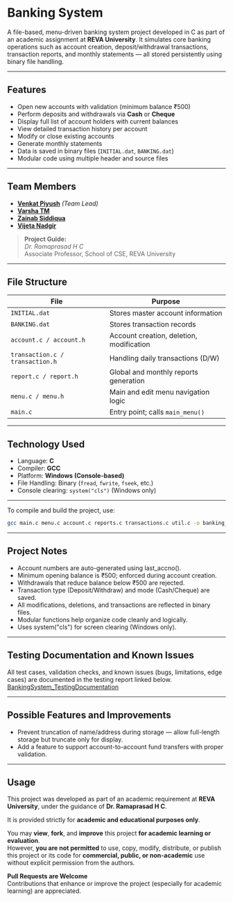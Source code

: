 # Banking System

A file-based, menu-driven banking system project developed in C as part of an academic assignment at **REVA University**. It simulates core banking operations such as account creation, deposit/withdrawal transactions, transaction reports, and monthly statements — all stored persistently using binary file handling.

---

## Features

- Open new accounts with validation (minimum balance ₹500)
- Perform deposits and withdrawals via **Cash** or **Cheque**
- Display full list of account holders with current balances
- View detailed transaction history per account
- Modify or close existing accounts
- Generate monthly statements
- Data is saved in binary files (`INITIAL.dat`, `BANKING.dat`)
- Modular code using multiple header and source files

---

## Team Members

- [**Venkat Piyush**](https://github.com/YTFL) *(Team Lead)*
- [**Varsha TM**](https://github.com/varsha2006147)
- [**Zainab Siddiqua**](https://github.com/Zainab-Siddiqua)
- [**Vijeta Nadgir**](https://github.com/vanilla2409)

> **Project Guide:**  
> *Dr. Ramaprasad H C*  
> Associate Professor, School of CSE, REVA University

---

## File Structure

| File                   | Purpose                                        |
|------------------------|------------------------------------------------|
| `INITIAL.dat`          | Stores master account information              |
| `BANKING.dat`          | Stores transaction records                     |
| `account.c / account.h`       | Account creation, deletion, modification     |
| `transaction.c / transaction.h` | Handling daily transactions (D/W)         |
| `report.c / report.h`         | Global and monthly reports generation       |
| `menu.c / menu.h`             | Main and edit menu navigation logic         |
| `main.c`                      | Entry point; calls `main_menu()`            |

---

## Technology Used

- Language: **C**
- Compiler: **GCC**
- Platform: **Windows (Console-based)**
- File Handling: Binary (`fread`, `fwrite`, `fseek`, etc.)
- Console clearing: `system("cls")` (Windows only)

---
 To compile and build the project, use:
 ```bash
 gcc main.c menu.c account.c reports.c transactions.c util.c -o banking_system -lm
```
---

## Project Notes
- Account numbers are auto-generated using last_accno().
- Minimum opening balance is ₹500; enforced during account creation.
- Withdrawals that reduce balance below ₹500 are rejected.
- Transaction type (Deposit/Withdraw) and mode (Cash/Cheque) are saved.
- All modifications, deletions, and transactions are reflected in binary files.
- Modular functions help organize code cleanly and logically.
- Uses system("cls") for screen clearing (Windows only).

---

## Testing Documentation and Known Issues
All test cases, validation checks, and known issues (bugs, limitations, edge cases) are documented in the testing report linked below.
[BankingSystem_TestingDocumentation](https://docs.google.com/spreadsheets/d/1qDCoJd-bLsNjO8sg1TkAqTwn_imdBhK9NAa8JJjgcCY/edit?usp=sharing)

---

## Possible Features and Improvements
- Prevent truncation of name/address during storage — allow full-length storage but truncate only for display.
- Add a feature to support account-to-account fund transfers with proper validation.

---

## Usage

This project was developed as part of an academic requirement at **REVA University**, under the guidance of **Dr. Ramaprasad H C**.

It is provided strictly for **academic and educational purposes only**.

You may **view**, **fork**, and **improve** this project **for academic learning or evaluation**.  
However, **you are not permitted** to use, copy, modify, distribute, or publish this project or its code for **commercial, public, or non-academic** use without explicit permission from the authors.

**Pull Requests are Welcome**  
Contributions that enhance or improve the project (especially for academic learning) are appreciated.